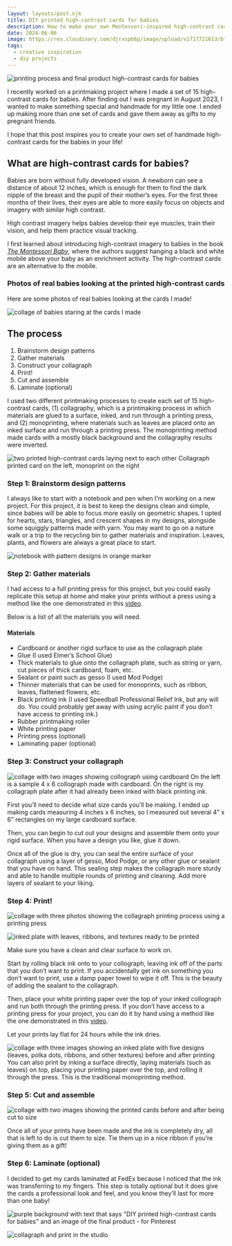 ```yaml
---
layout: layouts/post.njk
title: DIY printed high-contrast cards for babies
description: How to make your own Montessori-inspired high-contrast cards for all the babies in your life
date: 2024-06-06
image: https://res.cloudinary.com/djrxspb6p/image/upload/v1717721613/blog/diy_printed_high_contrast_cards_for_babies/high_contrast_cards_for_newborns_tisoii.jpg
tags:
  - creative inspiration
  - diy projects
---
```


![printing process and final product high-contrast cards for babies](https://res.cloudinary.com/djrxspb6p/image/upload/v1717721613/blog/diy_printed_high_contrast_cards_for_babies/high_contrast_cards_for_newborns_tisoii.jpg)

I recently worked on a printmaking project where I made a set of 15 high-contrast cards for babies. After finding out I was pregnant in August 2023, I wanted to make something special and handmade for my little one. I ended up making more than one set of cards and gave them away as gifts to my pregnant friends.

I hope that this post inspires you to create your own set of handmade high-contrast cards for the babies in your life!

## What are high-contrast cards for babies?

Babies are born without fully developed vision. A newborn can see a distance of about 12 inches, which is enough for them to find the dark nipple of the breast and the pupil of their mother’s eyes. For the first three months of their lives, their eyes are able to more easily focus on objects and imagery with similar high contrast.

High contrast imagery helps babies develop their eye muscles, train their vision, and help them practice visual tracking.

I first learned about introducing high-contrast imagery to babies in the book [_The Montessori Baby_](https://www.amazon.com/Montessori-Baby-Parents-Nurturing-Understanding/dp/1523512407), where the authors suggest hanging a black and white mobile above your baby as an enrichment activity. The high-contrast cards are an alternative to the mobile.

### Photos of real babies looking at the printed high-contrast cards

Here are some photos of real babies looking at the cards I made!

<!-- <video controls>
  <source src="https://res.cloudinary.com/djrxspb6p/video/upload/v1717721668/blog/diy_printed_high_contrast_cards_for_babies/IMG_2274_zkrhfg.mov" type="video/mp4">
</video> -->

![collage of babies staring at the cards I made](https://res.cloudinary.com/djrxspb6p/image/upload/v1717724295/blog/diy_printed_high_contrast_cards_for_babies/CD69D070-C202-4FBF-A6D5-23C4819F2B55_s4ebzv.jpg)

## The process

1. Brainstorm design patterns
2. Gather materials
3. Construct your collagraph
4. Print!
5. Cut and assemble
6. Laminate (optional)

I used two different printmaking processes to create each set of 15 high-contrast cards, (1) collagraphy, which is a printmaking process in which materials are glued to a surface, inked, and run through a printing press, and (2) monoprinting, where materials such as leaves are placed onto an inked surface and run through a printing press. The monoprinting method made cards with a mostly black background and the collagraphy results were inverted.

![two printed high-contrast cards laying next to each other](https://res.cloudinary.com/djrxspb6p/image/upload/v1717721618/blog/diy_printed_high_contrast_cards_for_babies/IMG_3119-min_v7ihey.jpg)
Collagraph printed card on the left, monoprint on the right

### Step 1: Brainstorm design patterns

I always like to start with a notebook and pen when I’m working on a new project. For this project, it is best to keep the designs clean and simple, since babies will be able to focus more easily on geometric shapes. I opted for hearts, stars, triangles, and crescent shapes in my designs, alongside some squiggly patterns made with yarn. You may want to go on a nature walk or a trip to the recycling bin to gather materials and inspiration. Leaves, plants, and flowers are always a great place to start.

![notebook with pattern designs in orange marker](https://res.cloudinary.com/djrxspb6p/image/upload/v1717721618/blog/diy_printed_high_contrast_cards_for_babies/IMG_3118-min_xuck1y.jpg)

### Step 2: Gather materials

I had access to a full printing press for this project, but you could easily replicate this setup at home and make your prints without a press using a method like the one demonstrated in this [video](https://www.youtube.com/watch?v=_gotHPQOvcU).

Below is a list of all the materials you will need.

#### Materials

- Cardboard or another rigid surface to use as the collagraph plate
- Glue (I used Elmer’s School Glue)
- Thick materials to glue onto the collagraph plate, such as string or yarn, cut pieces of thick cardboard, foam, etc.
- Sealant or paint such as gesso (I used Mod Podge)
- Thinner materials that can be used for monoprints, such as ribbon, leaves, flattened flowers, etc.
- Black printing ink (I used Speedball Professional Relief Ink, but any will do. You could probably get away with using acrylic paint if you don’t have access to printing ink.)
- Rubber printmaking roller
- White printing paper
- Printing press (optional)
- Laminating paper (optional)

### Step 3: Construct your collagraph

![collage with two images showing collograph using cardboard](https://res.cloudinary.com/djrxspb6p/image/upload/v1717721615/blog/diy_printed_high_contrast_cards_for_babies/DF5A728C-E8A9-46CA-86B5-164677ED0597-min_sffiwx.jpg)
On the left is a sample 4 x 6 collograph made with cardboard. On the right is my collagraph plate after it had already been inked with black printing ink.

First you’ll need to decide what size cards you’ll be making. I ended up making cards measuring 4 inches x 6 inches, so I measured out several 4” x 6” rectangles on my large cardboard surface.

Then, you can begin to cut out your designs and assemble them onto your rigid surface. When you have a design you like, glue it down.

Once all of the glue is dry, you can seal the entire surface of your collagraph using a layer of gesso, Mod Podge, or any other glue or sealant that you have on hand. This sealing step makes the collagraph more sturdy and able to handle multiple rounds of printing and cleaning. Add more layers of sealant to your liking.

### Step 4: Print!

![collage with three photos showing the collagraph printing process using a printing press](https://res.cloudinary.com/djrxspb6p/image/upload/v1717721617/blog/diy_printed_high_contrast_cards_for_babies/IMG_2353-COLLAGE_ko2i58.jpg)

![inked plate with leaves, ribbons, and textures ready to be printed](https://res.cloudinary.com/djrxspb6p/image/upload/v1717721617/blog/diy_printed_high_contrast_cards_for_babies/IMG_2300-min_ougu9k.jpg)

Make sure you have a clean and clear surface to work on.

Start by rolling black ink onto to your collograph, leaving ink off of the parts that you don’t want to print. If you accidentally get ink on something you don’t want to print, use a damp paper towel to wipe it off. This is the beauty of adding the sealant to the collagraph.

Then, place your white printing paper over the top of your inked collograph and run both through the printing press. If you don’t have access to a printing press for your project, you can do it by hand using a method like the one demonstrated in this [video](https://www.youtube.com/watch?v=_gotHPQOvcU).

Let your prints lay flat for 24 hours while the ink dries.

![collage with three images showing an inked plate with five designs (leaves, polka dots, ribbons, and other textures) before and after printing](https://res.cloudinary.com/djrxspb6p/image/upload/v1717721615/blog/diy_printed_high_contrast_cards_for_babies/64C3EBB2-63C7-46B2-94BE-287C00A98D61-min_pyllhg.jpg)
You can also print by inking a surface directly, laying materials (such as leaves) on top, placing your printing paper over the top, and rolling it through the press. This is the traditional monoprinting method.

### Step 5: Cut and assemble

![collage with two images showing the printed cards before and after being cut to size](https://res.cloudinary.com/djrxspb6p/image/upload/v1717721615/blog/diy_printed_high_contrast_cards_for_babies/D31DD530-E158-4E43-861E-81C038974230-min_mrmvpl.jpg)

Once all of your prints have been made and the ink is completely dry, all that is left to do is cut them to size. Tie them up in a nice ribbon if you’re giving them as a gift!

### Step 6: Laminate (optional)

I decided to get my cards laminated at FedEx because I noticed that the ink was transferring to my fingers. This step is totally optional but it does give the cards a professional look and feel, and you know they’ll last for more than one baby!

![purple background with text that says "DIY printed high-contrast cards for babies" and an image of the final product - for Pinterest](https://res.cloudinary.com/djrxspb6p/image/upload/v1717721617/blog/diy_printed_high_contrast_cards_for_babies/high_contrast_cards_for_babies_aagrwf.jpg)

![collagraph and print in the studio](https://res.cloudinary.com/djrxspb6p/image/upload/v1717721617/blog/diy_printed_high_contrast_cards_for_babies/IMG_2355_k2nbdt.jpg)
